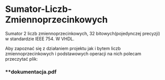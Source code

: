 # Sumator-Liczb-Zmiennoprzecinkowych
Sumator 2 liczb zmiennoprzecinkowych, 32 bitowych(pojedynczej precyzji) w standardzie IEEE 754. W VHDL.  
  
Aby zapoznać się z działaniem projektu jak i bytem liczb zmiennoprzecinkowych i podstawowych operacji na nich polecam przeczytać plik: 
<h3>**dokumentacja.pdf<h3>

